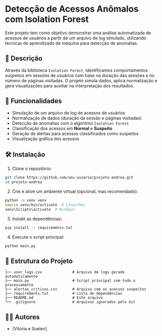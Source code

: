 
# Detecção de Acessos Anômalos com Isolation Forest

Este projeto tem como objetivo demonstrar uma análise automatizada de acessos de usuários a partir de um arquivo de log simulado, utilizando técnicas de aprendizado de máquina para detecção de anomalias.

## 📌 Descrição

Através da biblioteca `Isolation Forest`, identificamos comportamentos suspeitos em sessões de usuários com base na duração das sessões e no número de páginas visitadas. O projeto simula dados, aplica normalização e gera visualizações para auxiliar na interpretação dos resultados.

## 🚀 Funcionalidades

- Simulação de um arquivo de log de acessos de usuários
- Normalização de dados (duração da sessão e páginas visitadas)
- Detecção de anomalias com o algoritmo `Isolation Forest`
- Classificação dos acessos em **Normal** e **Suspeito**
- Geração de alertas para acessos classificados como suspeitos
- Visualização gráfica dos acessos

## 🛠️ Instalação

1. Clone o repositório:

```bash
git clone https://github.com/seu-usuario/projeto-andrea.git
cd projeto-andrea
```

2. Crie e ative um ambiente virtual (opcional, mas recomendado):

```bash
python -m venv venv
source venv/bin/activate  # Linux/Mac
venv\Scripts\activate  # Windows
```

3. Instale as dependências:

```bash
pip install -r requirements.txt
```

4. Execute o script principal:

```bash
python main.py
```

## 📂 Estrutura do Projeto

```
├── user_logs.csv              # Arquivo de logs gerado automaticamente
├── main.py                    # Script principal com todo o processamento
├── alertas_criticos.csv       # Arquivo com os acessos suspeitos
├── requirements.txt           # Lista de dependências
├── README.md                  # Este arquivo
└── .gitignore                 # Arquivos ignorados pelo Git
```

## 👨‍💻 Autores

- [Vitória e Suelen]



